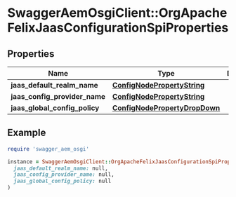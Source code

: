 # SwaggerAemOsgiClient::OrgApacheFelixJaasConfigurationSpiProperties

## Properties

| Name | Type | Description | Notes |
| ---- | ---- | ----------- | ----- |
| **jaas_default_realm_name** | [**ConfigNodePropertyString**](ConfigNodePropertyString.md) |  | [optional] |
| **jaas_config_provider_name** | [**ConfigNodePropertyString**](ConfigNodePropertyString.md) |  | [optional] |
| **jaas_global_config_policy** | [**ConfigNodePropertyDropDown**](ConfigNodePropertyDropDown.md) |  | [optional] |

## Example

```ruby
require 'swagger_aem_osgi'

instance = SwaggerAemOsgiClient::OrgApacheFelixJaasConfigurationSpiProperties.new(
  jaas_default_realm_name: null,
  jaas_config_provider_name: null,
  jaas_global_config_policy: null
)
```

